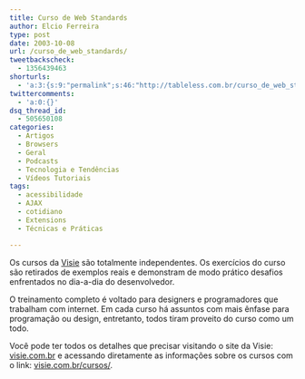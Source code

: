 ```yaml
---
title: Curso de Web Standards
author: Elcio Ferreira
type: post
date: 2003-10-08
url: /curso_de_web_standards/
tweetbackscheck:
  - 1356439463
shorturls:
  - 'a:3:{s:9:"permalink";s:46:"http://tableless.com.br/curso_de_web_standards";s:7:"tinyurl";s:26:"http://tinyurl.com/42nmozg";s:4:"isgd";s:19:"http://is.gd/5p4lUM";}'
twittercomments:
  - 'a:0:{}'
dsq_thread_id:
  - 505650108
categories:
  - Artigos
  - Browsers
  - Geral
  - Podcasts
  - Tecnologia e Tendências
  - Vídeos Tutoriais
tags:
  - acessibilidade
  - AJAX
  - cotidiano
  - Extensions
  - Técnicas e Práticas

---
```

Os cursos da [Visie][1] são totalmente independentes. Os exercícios do curso são retirados de exemplos reais e demonstram de modo prático desafios enfrentados no dia-a-dia do desenvolvedor.

O treinamento completo é voltado para designers e programadores que trabalham com internet. Em cada curso há assuntos com mais ênfase para programação ou design, entretanto, todos tiram proveito do curso como um todo.

Você pode ter todos os detalhes que precisar visitando o site da Visie: [visie.com.br][2] e acessando diretamente as informações sobre os cursos com o link: [visie.com.br/cursos/][3].

 [1]: http://visie.com.br/sobre/
 [2]: http://visie.com.br/
 [3]: http://visie.com.br/cursos/